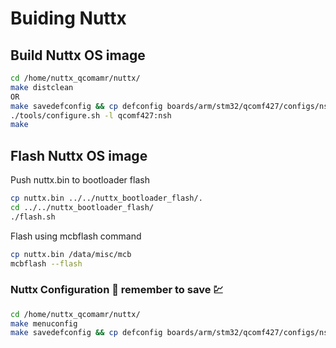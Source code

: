 # Buiding Nuttx

## Build Nuttx OS image

```bash
cd /home/nuttx_qcomamr/nuttx/
make distclean 
OR 
make savedefconfig && cp defconfig boards/arm/stm32/qcomf427/configs/nsh/defconfig
./tools/configure.sh -l qcomf427:nsh
make
```

## Flash Nuttx OS image

Push nuttx.bin to bootloader flash

```bash
cp nuttx.bin ../../nuttx_bootloader_flash/.
cd ../../nuttx_bootloader_flash/    
./flash.sh
```

 Flash using mcbflash command

```bash
cp nuttx.bin /data/misc/mcb
mcbflash --flash
```

### Nuttx Configuration 🤪 remember to save 💹

```bash
cd /home/nuttx_qcomamr/nuttx/
make menuconfig
make savedefconfig && cp defconfig boards/arm/stm32/qcomf427/configs/nsh/defconfig
```

